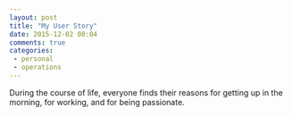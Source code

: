 ```yaml
---
layout: post
title: "My User Story"
date: 2015-12-02 00:04
comments: true
categories: 
 - personal
 - operations
---
```


During the course of life, everyone finds their reasons for getting up in the morning, for working, and for being passionate.